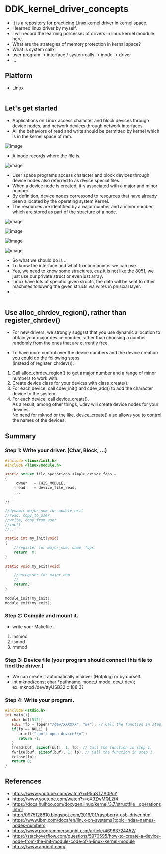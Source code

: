 # DDK_kernel_driver_concepts
* It is a repository for practicing Linux kernel driver in kernel space.
* I learned linux driver by myself.
* I will record the learning porcesses of drivers in linux kernel moudule here.
* What are the strategies of memory protection in kernal space?
* What is system call?
* user program -> interface / system calls -> inode -> driver
* ...

## Platform
* Linux
<br><br>


## Let's get started
* Applications on Linux access character and block devices through device nodes, and network devices through network interfaces.
* All the behaviors of read and write should be permitted by kernel which is in the kernel space of ram. <br>

![image](https://user-images.githubusercontent.com/67073582/122648803-5e593380-d15d-11eb-9aaf-fc7de2f3f8cb.png) <br>

* A inode records where the file is.

![image](https://user-images.githubusercontent.com/67073582/124983485-94a61680-e06a-11eb-8a77-4958fc778afe.png) <br>

* User space programs access character and block devices through device nodes also referred to as device special files. 
* When a device node is created, it is associated with a major and minor number.
* By definition, device nodes correspond to resources that have already been allocated by the operating system Kernel. 
* The resources are identified by a major number and a minor number, which are stored as part of the structure of a node.

![image](https://user-images.githubusercontent.com/67073582/122663434-0a863300-d1cd-11eb-8d8d-4a152fe5ecdb.png) <br>

![image](https://user-images.githubusercontent.com/67073582/122663574-13c3cf80-d1ce-11eb-833e-e793b3e56dbd.png) <br>

![image](https://user-images.githubusercontent.com/67073582/122388792-d0394d80-cfa2-11eb-912a-1f32f38a87c4.png) <br>

![image](https://user-images.githubusercontent.com/67073582/122389029-1393bc00-cfa3-11eb-90b1-da17e137e61f.png) <br>

* So what we should do is ...
* To know the interface and what function pointer we can use.
* Yes, we need to know some structures, cuz it is not like the 8051, we just use our private struct or even just array.
* Linux have lots of specific given structs, the data will be sent to other machines following the given structs via wires in phiscial layer. 
* ...
<br><br>

## Use alloc_chrdev_region(), rather than register_chrdev()
* For new drivers, we strongly suggest that you use dynamic allocation to obtain your major device number, rather than choosing a number randomly from the ones that are currently free.

* To have more control over the device numbers and the device creation you could do the following steps <br>
  (instead of register_chrdev()):

 1. Call alloc_chrdev_region() to get a major number and a range of minor numbers to work with.
 2. Create device class for your devices with class_create().
 3. For each device, call cdev_init() and cdev_add() to add the character device to the system.
 4. For each device, call device_create(). <br>
   As a result, among other things, Udev will create device nodes for your devices. <br>
   No need for mknod or the like. 
   device_create() also allows you to control the names of the devices. <br>

## Summary
### Step 1: Write your driver. (Char, Block, ...)
```C
#include <linux/init.h>
#include <linux/module.h>

static struct file_operations simple_driver_fops = 
{
    .owner   = THIS_MODULE,
    .read    = device_file_read,
    ...
    .
};

//dynamic major_num for module_exit
//read, copy_to_user
//write, copy_from_user
//ioctl
//...

static int my_init(void)
{
    //register for major_num, name, fops
    return  0;
}
    
static void my_exit(void)
{
    //unregiser for major_num
    //
    return;
}
    
module_init(my_init);
module_exit(my_exit); 
```
### Step 2: Compile and mount it.
* write your Makefile.
1. insmod 
2. lsmod 
3. rmmod 

### Step 3: Device file (your program should connect this file to find the driver.)
* We can create it automatically in driver (Hotplug) or by ourself. <br>
* int mknod(const char \*pathname, mode_t mode, dev_t dev); <br>
ex: mknod /dev/ttyUSB32 c 188 32 <br>

### Step 4: Write your program. 
```C
#include <stdio.h>
int main(){
   char buf[512];
   FILE *fp = fopen("/dev/XXXXXX", "w+"); // Call the function in step 1. and open device file you create in step 3.
   if(fp == NULL) {
      printf("can't open device!\n");
      return -1;
   }
   fread(buf, sizeof(buf), 1, fp); // Call the function in step 1.
   fwrite(buf, sizeof(buf), 1, fp); // Call the function in step 1.
   fclose(fp);
   return 0;
}
```

## References
* https://www.youtube.com/watch?v=R5qSTZA0PuY
* https://www.youtube.com/watch?v=oX9ZwMQL2f4
* https://docs.huihoo.com/doxygen/linux/kernel/3.7/structfile__operations.html
* http://0975128810.blogspot.com/2016/01/raspberry-usb-driver.html
* https://www.ibm.com/docs/en/linux-on-systems?topic=hdaa-names-nodes-numbers
* https://www.programmersought.com/article/46983724452/
* https://stackoverflow.com/questions/5970595/how-to-create-a-device-node-from-the-init-module-code-of-a-linux-kernel-module
* https://www.apriorit.com/
<br><br>
